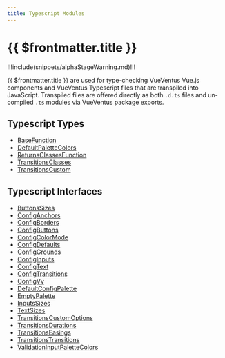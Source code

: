 ```yaml
---
title: Typescript Modules
---
```


<script setup>
    import DocsAnimatedLogoSection from '../../src/views/compos/DocsAnimatedLogoSection.vue'
    import DocsPackageVersion from '../../src/views/compos/DocsPackageVersion.vue'
</script>




<DocsAnimatedLogoSection/>





# {{ $frontmatter.title }}

!!!include(snippets/alphaStageWarning.md)!!!

{{ $frontmatter.title }} are used for type-checking VueVentus Vue.js components and VueVentus Typescript files that are transpiled into JavaScript. Transpiled files are offered directly as both `.d.ts` files and un-compiled `.ts` modules via VueVentus package exports.

## Typescript Types

* [BaseFunction](/typescript/types#basefunction)
* [DefaultPaletteColors](/typescript/types#defaultpalettecolors)
* [ReturnsClassesFunction](/typescript/types#returnsclassesfunction)
* [TransitionsClasses](/typescript/types#transitionsclasses)
* [TransitionsCustom](/typescript/types#transitionscustom)

## Typescript Interfaces

* [ButtonsSizes](/typescript/interfaces#buttonssizes)
* [ConfigAnchors](/typescript/interfaces#configanchors)
* [ConfigBorders](/typescript/interfaces#configborders)
* [ConfigButtons](/typescript/interfaces#configbuttons)
* [ConfigColorMode](/typescript/interfaces#configcolormode)
* [ConfigDefaults](/typescript/interfaces#configdefaults)
* [ConfigGrounds](/typescript/interfaces#configgrounds)
* [ConfigInputs](/typescript/interfaces#configinputs)
* [ConfigText](/typescript/interfaces#configtext)
* [ConfigTransitions](/typescript/interfaces#configtransitions)
* [ConfigVv](/typescript/interfaces#configvv)
* [DefaultConfigPalette](/typescript/interfaces#defaultconfigpalette)
* [EmptyPalette](/typescript/interfaces#emptypalette)
* [InputsSizes](/typescript/interfaces#inputssizes)
* [TextSizes](/typescript/interfaces#textsizes)
* [TransitionsCustomOptions](/typescript/interfaces#transitionscustomoptions)
* [TransitionsDurations](/typescript/interfaces#transitionsdurations)
* [TransitionsEasings](/typescript/interfaces#transitionseasings)
* [TransitionsTransitions](/typescript/interfaces#transitionstransitions)
* [ValidationInputPaletteColors](/typescript/interfaces#validationinputpalettecolors)










<DocsPackageVersion/>
